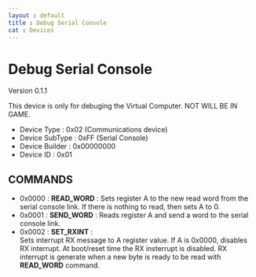 ```yaml
---
layout : default
title : Debug Serial Console
cat : Devices
---
```

Debug Serial Console
=====================================
Version 0.1.1

This device is only for debuging the Virtual Computer. NOT WILL BE IN GAME.

 - Device Type     : 0x02 (Communications device)
 - Device SubType  : 0xFF (Serial Console)
 - Device Builder  : 0x00000000
 - Device ID       : 0x01

COMMANDS
--------

 - 0x0000 : **READ_WORD** :
   Sets register A to the new read word from the serial console link. If there 
   is nothing to read, then sets A to 0.
 - 0x0001 : **SEND_WORD** :
   Reads register A and send a word to the serial console link.
 - 0x0002 : **SET_RXINT** :  
   Sets interrupt RX message to A register value. If A is 0x0000, disables RX 
   interrupt. At boot/reset time the RX insterrupt is disabled. RX interrupt is
   generate when a new byte is ready to be read with **READ_WORD** command.


